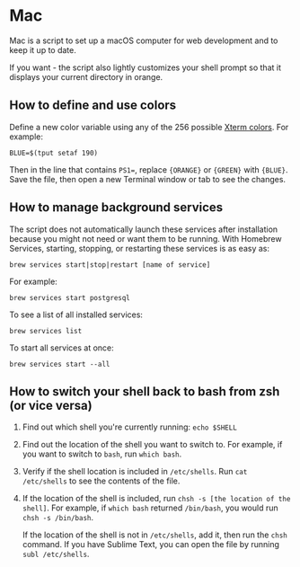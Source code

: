 # Mac

Mac is a script to set up a macOS computer for web development and to keep
it up to date.

If you want - the script also lightly customizes your shell prompt so that it displays your
current directory in orange.

## How to define and use colors

Define a new color variable using any of the 256 possible [Xterm colors](http://upload.wikimedia.org/wikipedia/commons/9/95/Xterm_color_chart.png). For example:

```
BLUE=$(tput setaf 190)
```

Then in the line that contains `PS1=`, replace `{ORANGE}` or `{GREEN}` with
`{BLUE}`. Save the file, then open a new Terminal window or tab to see the changes.

## How to manage background services

The script does not automatically launch these services after installation
because you might not need or want them to be running. With Homebrew Services,
starting, stopping, or restarting these services is as easy as:

```
brew services start|stop|restart [name of service]
```

For example:

```
brew services start postgresql
```

To see a list of all installed services:

```
brew services list
```

To start all services at once:

```
brew services start --all
```

## How to switch your shell back to bash from zsh (or vice versa)

1. Find out which shell you're currently running: `echo $SHELL`
2. Find out the location of the shell you want to switch to. For example, if
   you want to switch to `bash`, run `which bash`.
3. Verify if the shell location is included in `/etc/shells`.
   Run `cat /etc/shells` to see the contents of the file.
4. If the location of the shell is included, run `chsh -s [the location of the shell]`.
   For example, if `which bash` returned `/bin/bash`, you would run `chsh -s /bin/bash`.

   If the location of the shell is not in `/etc/shells`, add it, then run the `chsh` command.
   If you have Sublime Text, you can open the file by running `subl /etc/shells`.
